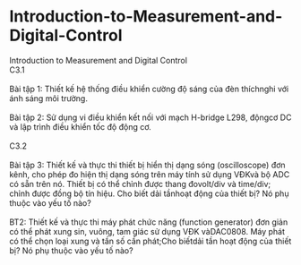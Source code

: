 # Introduction-to-Measurement-and-Digital-Control
Introduction to Measurement and Digital Control
<br>C3.1<br>
<br>Bài tập 1: Thiết kế hệ thống điều khiển cường độ sáng của đèn thíchnghi với ánh sáng môi trường.<br>
<br>Bài tập 2: Sử dụng vi điều khiển kết nối với mạch H-bridge L298, độngcơ DC và lập trình điều khiển tốc độ động cơ.<br>
<br>C3.2<br>
<br>Bài tập 3: Thiết kế và thực thi thiết bị hiển thị dạng sóng (oscilloscope) đơn kênh, cho phép đo hiện thị dạng sóng trên máy tính sử dụng VĐKvà bộ ADC có sẵn trên nó. Thiết bị có thể chỉnh được thang đovolt/div và time/div; chỉnh được đồng bộ tín hiệu. Cho biết dải tầnhoạt động của thiết bị? Nó phụ thuộc vào yếu tố nào?<br>
<br>BT2: Thiết kế và thực thi máy phát chức năng (function generator) đơn giản có thể phát xung sin, vuông, tam giác sử dụng VĐK vàDAC0808. Máy phát có thể chọn loại xung và tần số cần phát;Cho biếtdải tần hoạt động của thiết bị? Nó phụ thuộc vào yếu tố nào?<br>
